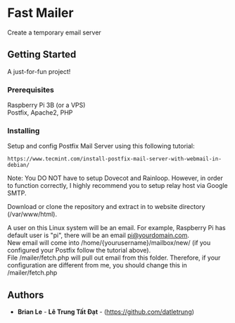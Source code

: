 # Fast Mailer

Create a temporary email server  

## Getting Started

A just-for-fun project!  

### Prerequisites

Raspberry Pi 3B (or a VPS)  
Postfix, Apache2, PHP  

### Installing
 
Setup and config Postfix Mail Server using this following tutorial:  

```
https://www.tecmint.com/install-postfix-mail-server-with-webmail-in-debian/
```

Note: You DO NOT have to setup Dovecot and Rainloop. However, in order to function correctly, I highly recommend you to setup relay host via Google SMTP.  

Download or clone the repository and extract in to website directory (/var/www/html).   

A user on this Linux system will be an email. For example, Raspberry Pi has default user is "pi", there will be an email pi@yourdomain.com.  
New email will come into /home/{yourusername}/mailbox/new/ (if you configured your Postfix follow the tutorial above).  
File /mailer/fetch.php will pull out email from this folder. Therefore, if your configuration are different from me, you should change this in /mailer/fetch.php  


## Authors  

* **Brian Le** - **Lê Trung Tất Đạt** - (https://github.com/datletrung)  
